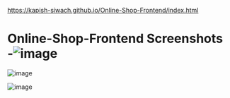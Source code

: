 https://kapish-siwach.github.io/Online-Shop-Frontend/index.html

# Online-Shop-Frontend Screenshots -![image](https://github.com/kapish-siwach/Online-Shop-Frontend-/assets/109803966/1a7ea3d0-c17b-41ab-a1e4-edfd112a6724)

![image](https://github.com/kapish-siwach/Online-Shop-Frontend-/assets/109803966/45f26065-3125-4dcd-b0c8-299a0d801c0f)

![image](https://github.com/kapish-siwach/Online-Shop-Frontend-/assets/109803966/8535c549-77e1-4495-ac00-2beb34df279e)
